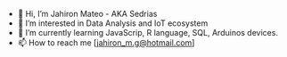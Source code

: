 - 👋 Hi, I’m Jahiron Mateo - AKA Sedrias
- 👀 I’m interested in Data Analysis and IoT ecosystem 
- 🌱 I’m currently learning JavaScrip, R language, SQL, Arduinos devices.
- 📫 How to reach me [jahiron_m.g@hotmail.com] 

<!---
Sedrias/Sedrias is a ✨ special ✨ repository because its `README.md` (this file) appears on your GitHub profile.
You can click the Preview link to take a look at your changes.
--->

